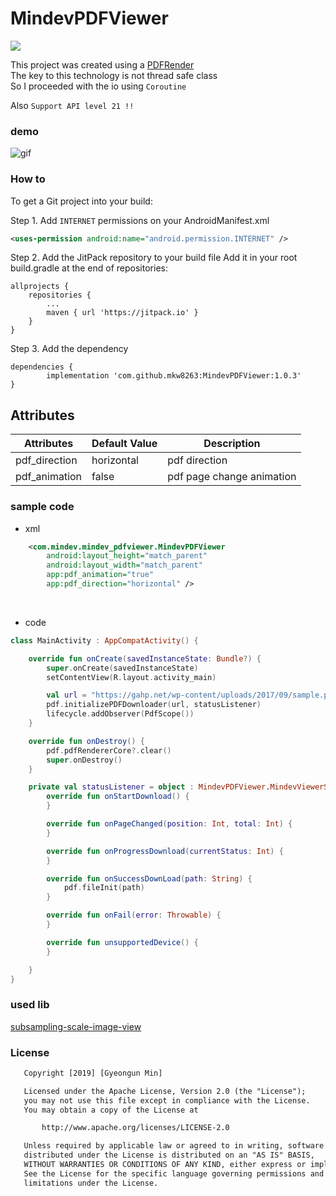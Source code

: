 # MindevPDFViewer
[![](https://jitpack.io/v/mkw8263/MindevPDFViewer.svg)](https://jitpack.io/#mkw8263/MindevPDFViewer)

This project was created using a [PDFRender](https://developer.android.com/reference/android/graphics/pdf/PdfRenderer)<br>
The key to this technology is not thread safe class<br>
So I proceeded with the io using `Coroutine`<br>

Also `Support API level 21 !!`

### demo

![gif](https://github.com/mkw8263/MindevPDFViewer/blob/master/demo1.gif)

### How to
To get a Git project into your build:

Step 1. Add `INTERNET` permissions on your AndroidManifest.xml
```xml
<uses-permission android:name="android.permission.INTERNET" />
```

Step 2. Add the JitPack repository to your build file
Add it in your root build.gradle at the end of repositories:

	allprojects {
		repositories {
			...
			maven { url 'https://jitpack.io' }
		}
	}
Step 3. Add the dependency

	dependencies {
	        implementation 'com.github.mkw8263:MindevPDFViewer:1.0.3'
	}

## Attributes
Attributes | Default Value | Description
--- | --- |  ---
pdf_direction | horizontal | pdf direction
pdf_animation | false | pdf page change animation

### sample code
- xml
```xml
    <com.mindev.mindev_pdfviewer.MindevPDFViewer
        android:layout_height="match_parent"
        android:layout_width="match_parent"
        app:pdf_animation="true"
        app:pdf_direction="horizontal" />
```
<br>

- code
```kotlin
class MainActivity : AppCompatActivity() {

    override fun onCreate(savedInstanceState: Bundle?) {
        super.onCreate(savedInstanceState)
        setContentView(R.layout.activity_main)

        val url = "https://gahp.net/wp-content/uploads/2017/09/sample.pdf"
        pdf.initializePDFDownloader(url, statusListener)
        lifecycle.addObserver(PdfScope())
    }

    override fun onDestroy() {
        pdf.pdfRendererCore?.clear()
        super.onDestroy()
    }

    private val statusListener = object : MindevPDFViewer.MindevViewerStatusListener {
        override fun onStartDownload() {
        }

        override fun onPageChanged(position: Int, total: Int) {
        }

        override fun onProgressDownload(currentStatus: Int) {
        }

        override fun onSuccessDownLoad(path: String) {
            pdf.fileInit(path)
        }

        override fun onFail(error: Throwable) {
        }

        override fun unsupportedDevice() {
        }

    }
}
```

### used lib
[subsampling-scale-image-view](https://github.com/davemorrissey/subsampling-scale-image-view)

### License
```xml
   Copyright [2019] [Gyeongun Min]

   Licensed under the Apache License, Version 2.0 (the "License");
   you may not use this file except in compliance with the License.
   You may obtain a copy of the License at

       http://www.apache.org/licenses/LICENSE-2.0

   Unless required by applicable law or agreed to in writing, software
   distributed under the License is distributed on an "AS IS" BASIS,
   WITHOUT WARRANTIES OR CONDITIONS OF ANY KIND, either express or implied.
   See the License for the specific language governing permissions and
   limitations under the License.
```
